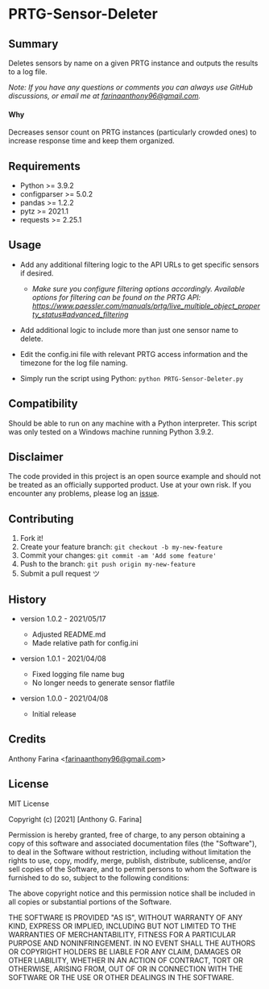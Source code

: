 # PRTG-Sensor-Deleter

## Summary
Deletes sensors by name on a given PRTG instance and outputs the results
to a log file.

_Note: If you have any questions or comments you can always use GitHub
discussions, or email me at farinaanthony96@gmail.com._

#### Why
Decreases sensor count on PRTG instances (particularly crowded ones) to
increase response time and keep them organized.

## Requirements
- Python >= 3.9.2
- configparser >= 5.0.2
- pandas >= 1.2.2
- pytz >= 2021.1
- requests >= 2.25.1

## Usage
- Add any additional filtering logic to the API URLs to get specific
  sensors if desired.
    - _Make sure you configure filtering options accordingly. Available
      options for filtering can be found on the PRTG API:
      https://www.paessler.com/manuals/prtg/live_multiple_object_property_status#advanced_filtering_

- Add additional logic to include more than just one sensor name to delete.

- Edit the config.ini file with relevant PRTG access information and the
  timezone for the log file naming.

- Simply run the script using Python:
  `python PRTG-Sensor-Deleter.py`

## Compatibility
Should be able to run on any machine with a Python interpreter. This script
was only tested on a Windows machine running Python 3.9.2.

## Disclaimer
The code provided in this project is an open source example and should not
be treated as an officially supported product. Use at your own risk. If you
encounter any problems, please log an
[issue](https://github.com/CC-Digital-Innovation/PRTG-Sensor-Deleter/issues).

## Contributing
1. Fork it!
2. Create your feature branch: `git checkout -b my-new-feature`
3. Commit your changes: `git commit -am 'Add some feature'`
4. Push to the branch: `git push origin my-new-feature`
5. Submit a pull request ツ

## History
-  version 1.0.2 - 2021/05/17
    - Adjusted README.md
    - Made relative path for config.ini


-  version 1.0.1 - 2021/04/08
    - Fixed logging file name bug
    - No longer needs to generate sensor flatfile


-  version 1.0.0 - 2021/04/08
    - Initial release

## Credits
Anthony Farina <<farinaanthony96@gmail.com>>

## License
MIT License

Copyright (c) [2021] [Anthony G. Farina]

Permission is hereby granted, free of charge, to any person obtaining a
copy of this software and associated documentation files (the "Software"),
to deal in the Software without restriction, including without limitation
the rights to use, copy, modify, merge, publish, distribute, sublicense,
and/or sell copies of the Software, and to permit persons to whom the
Software is furnished to do so, subject to the following conditions:

The above copyright notice and this permission notice shall be included in
all copies or substantial portions of the Software.

THE SOFTWARE IS PROVIDED "AS IS", WITHOUT WARRANTY OF ANY KIND, EXPRESS OR
IMPLIED, INCLUDING BUT NOT LIMITED TO THE WARRANTIES OF MERCHANTABILITY,
FITNESS FOR A PARTICULAR PURPOSE AND NONINFRINGEMENT. IN NO EVENT SHALL THE
AUTHORS OR COPYRIGHT HOLDERS BE LIABLE FOR ANY CLAIM, DAMAGES OR OTHER
LIABILITY, WHETHER IN AN ACTION OF CONTRACT, TORT OR OTHERWISE, ARISING
FROM, OUT OF OR IN CONNECTION WITH THE SOFTWARE OR THE USE OR OTHER
DEALINGS IN THE SOFTWARE.